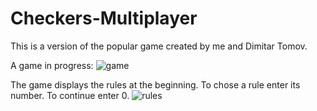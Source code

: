 # Checkers-Multiplayer
This is a version of the popular game created by me and Dimitar Tomov.

A game in progress:
![game](https://cloud.githubusercontent.com/assets/12662877/13579693/80dc954e-e4a7-11e5-82a2-43576cd3a4ff.png)

The game displays the rules at the beginning. To chose a rule enter its number. To continue enter 0.
![rules](https://cloud.githubusercontent.com/assets/12662877/13579690/7d0d89fa-e4a7-11e5-881f-10dd141dea96.png)
